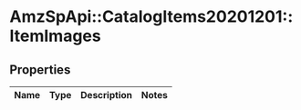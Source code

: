 # AmzSpApi::CatalogItems20201201::ItemImages

## Properties
Name | Type | Description | Notes
------------ | ------------- | ------------- | -------------

